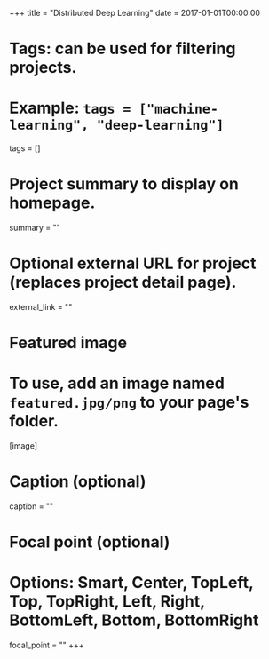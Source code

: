 +++
title = "Distributed Deep Learning"
date = 2017-01-01T00:00:00

# Tags: can be used for filtering projects.
# Example: `tags = ["machine-learning", "deep-learning"]`
tags = []

# Project summary to display on homepage.
summary = ""

# Optional external URL for project (replaces project detail page).
external_link = ""

# Featured image
# To use, add an image named `featured.jpg/png` to your page's folder. 
[image]
  # Caption (optional)
  caption = ""

  # Focal point (optional)
  # Options: Smart, Center, TopLeft, Top, TopRight, Left, Right, BottomLeft, Bottom, BottomRight
  focal_point = ""
+++
